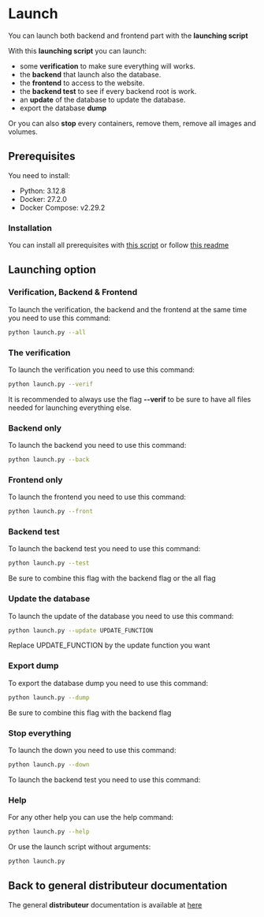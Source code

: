 # Launch

You can launch both backend and frontend part with the **launching script**

With this **launching script** you can launch:

- some **verification** to make sure everything will works.
- the **backend** that launch also the database.
- the **frontend** to access to the website.
- the **backend test** to see if every backend root is work.
- an **update** of the database to update the database.
- export the database **dump**

Or you can also **stop** every containers, remove them, remove all images and volumes.

## Prerequisites

You need to install:

- Python: 3.12.8
- Docker: 27.2.0
- Docker Compose: v2.29.2

### Installation

You can install all prerequisites with [this script](./prerequisites/install_prerequisites.sh) or follow [this readme](./prerequisites/Prerequisites.md)

## Launching option

### Verification, Backend & Frontend

To launch the verification, the backend and the frontend at the same time you need to use this command:

```bash
python launch.py --all
```

### The verification

To launch the verification you need to use this command:

```bash
python launch.py --verif
```

It is recommended to always use the flag **--verif** to be sure to have all files needed for launching everything else.

### Backend only

To launch the backend you need to use this command:

```bash
python launch.py --back
```

### Frontend only

To launch the frontend you need to use this command:

```bash
python launch.py --front
```

### Backend test

To launch the backend test you need to use this command:

```bash
python launch.py --test
```

Be sure to combine this flag with the backend flag or the all flag

### Update the database

To launch the update of the database you need to use this command:

```bash
python launch.py --update UPDATE_FUNCTION
```

Replace UPDATE_FUNCTION by the update function you want

### Export dump

To export the database dump you need to use this command:

```bash
python launch.py --dump
```

Be sure to combine this flag with the backend flag

### Stop everything

To launch the down you need to use this command:

```bash
python launch.py --down
```

To launch the backend test you need to use this command:

### Help

For any other help you can use the help command:

```bash
python launch.py --help
```

Or use the launch script without arguments:

```bash
python launch.py
```

## Back to general **distributeur** documentation

The general **distributeur** documentation is available at [here](Readme.md)
